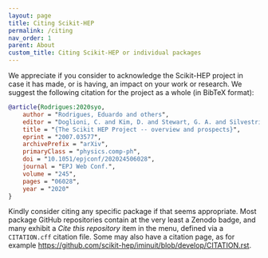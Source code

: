```yaml
---
layout: page
title: Citing Scikit-HEP
permalink: /citing
nav_order: 1
parent: About
custom_title: Citing Scikit-HEP or individual packages
---
```


We appreciate if you consider to acknowledge the Scikit-HEP project in case it has made, or is having, an impact on your work or research.
We suggest the following citation for the project as a whole (in BibTeX format):

```BibTeX
@article{Rodrigues:2020syo,
    author = "Rodrigues, Eduardo and others",
    editor = "Doglioni, C. and Kim, D. and Stewart, G. A. and Silvestris, L. and Jackson, P. and Kamleh, W.",
    title = "{The Scikit HEP Project -- overview and prospects}",
    eprint = "2007.03577",
    archivePrefix = "arXiv",
    primaryClass = "physics.comp-ph",
    doi = "10.1051/epjconf/202024506028",
    journal = "EPJ Web Conf.",
    volume = "245",
    pages = "06028",
    year = "2020"
}
```

Kindly consider citing any specific package if that seems appropriate.
Most package GitHub repositories contain at the very least a Zenodo badge,
and many exhibit a _Cite this repository_ item in the menu, defined via a `CITATION.cff` citation file.
Some may also have a citation page, as for example <https://github.com/scikit-hep/iminuit/blob/develop/CITATION.rst>.
